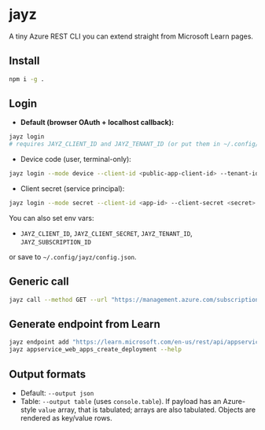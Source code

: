 # jayz

A tiny Azure REST CLI you can extend straight from Microsoft Learn pages.

## Install

```bash
npm i -g .
```

## Login

- **Default (browser OAuth + localhost callback):**

```bash
jayz login
# requires JAYZ_CLIENT_ID and JAYZ_TENANT_ID (or put them in ~/.config/jayz/config.json)
```

- Device code (user, terminal-only):

```bash
jayz login --mode device --client-id <public-app-client-id> --tenant-id <tenant-id> --subscription-id <sub-id>
```

- Client secret (service principal):

```bash
jayz login --mode secret --client-id <app-id> --client-secret <secret> --tenant-id <tenant> --subscription-id <sub-id>
```

You can also set env vars:

- `JAYZ_CLIENT_ID`, `JAYZ_CLIENT_SECRET`, `JAYZ_TENANT_ID`, `JAYZ_SUBSCRIPTION_ID`

or save to `~/.config/jayz/config.json`.

## Generic call

```bash
jayz call --method GET --url "https://management.azure.com/subscriptions/{subscriptionId}/providers/Microsoft.Resources/subscriptions" --params '{"api-version":"2020-01-01"}' --output table
```

## Generate endpoint from Learn

```bash
jayz endpoint add "https://learn.microsoft.com/en-us/rest/api/appservice/web-apps/create-deployment?view=rest-appservice-2024-11-01"
jayz appservice_web_apps_create_deployment --help
```

## Output formats

- Default: `--output json`
- Table: `--output table` (uses `console.table`). If payload has an Azure-style `value` array, that is tabulated; arrays are also tabulated. Objects are rendered as key/value rows.
